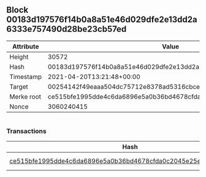 ## Block 00183d197576f14b0a8a51e46d029dfe2e13dd2a6333e757490d28be23cb57ed

Attribute | Value
--- | ---
Height | 30572
Hash | 00183d197576f14b0a8a51e46d029dfe2e13dd2a6333e757490d28be23cb57ed
Timestamp | 2021-04-20T13:21:48+00:00
Target | 00254142f49eaaa504dc75712e8378ad5316cbcead634704b3734b6271167cc4
Merke root | ce515bfe1995dde4c6da6896e5a0b36bd4678cfda0c2045e25e069662478eaac
Nonce | 3060240415

```

```

### Transactions

Hash | Amount
--- | ---
[ce515bfe1995dde4c6da6896e5a0b36bd4678cfda0c2045e25e069662478eaac](ce515bfe1995dde4c6da6896e5a0b36bd4678cfda0c2045e25e069662478eaac.md) | 10.00000000 SKEPTI 
